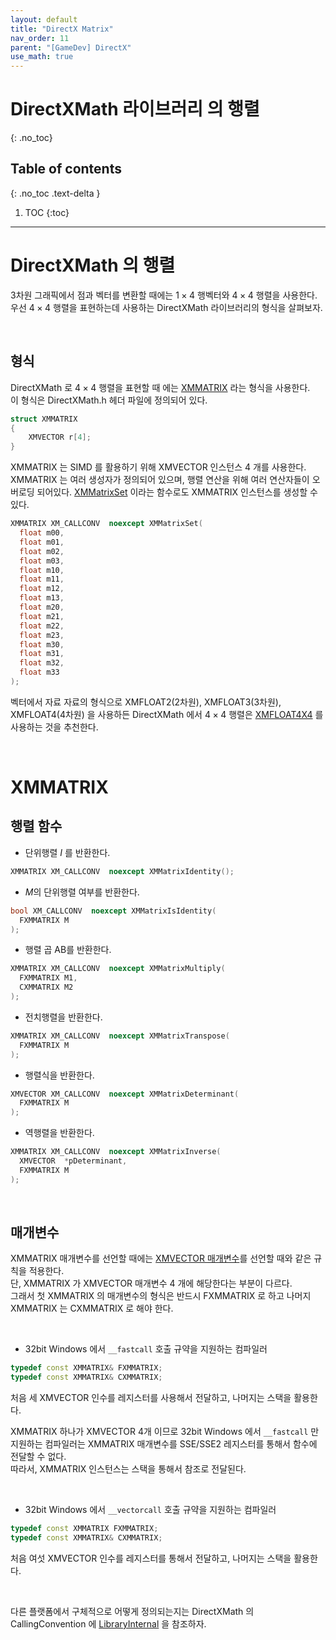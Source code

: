 ```yaml
---
layout: default
title: "DirectX Matrix"
nav_order: 11
parent: "[GameDev] DirectX"
use_math: true
---
```


# DirectXMath 라이브러리 의 행렬
{: .no_toc}

## Table of contents
{: .no_toc .text-delta }

1. TOC
{:toc}

---

# DirectXMath 의 행렬

3차원 그래픽에서 점과 벡터를 변환할 때에는 $1 \times 4$ 행벡터와 $4 \times 4$ 행렬을 사용한다.<br/>
우선 $4 \times 4$ 행렬을 표현하는데 사용하는 DirectXMath 라이브러리의 형식을 살펴보자.

&nbsp;<br/>

## 형식

DirectXMath 로 $4 \times 4$ 행렬을 표현할 때 에는 [XMMATRIX](https://docs.microsoft.com/ko-kr/windows/win32/dxmath/xmmatrix-ctor) 라는 형식을 사용한다.<br/>
이 형식은 DirectXMath.h 헤더 파일에 정의되어 있다.<br/>

```cpp
struct XMMATRIX
{
    XMVECTOR r[4];
}
```

XMMATRIX 는 SIMD 를 활용하기 위해 XMVECTOR 인스턴스 4 개를 사용한다.<br/>
XMMATRIX 는 여러 생성자가 정의되어 있으며, 행렬 연산을 위해 여러 연산자들이 오버로딩 되어있다.
[XMMatrixSet](https://docs.microsoft.com/en-us/windows/win32/api/directxmath/nf-directxmath-xmmatrixset) 이라는 함수로도 XMMATRIX 인스턴스를 생성할 수 있다.

```cpp
XMMATRIX XM_CALLCONV  noexcept XMMatrixSet(
  float m00,
  float m01,
  float m02,
  float m03,
  float m10,
  float m11,
  float m12,
  float m13,
  float m20,
  float m21,
  float m22,
  float m23,
  float m30,
  float m31,
  float m32,
  float m33
);
```

벡터에서 자료 자료의 형식으로 XMFLOAT2(2차원), XMFLOAT3(3차원), XMFLOAT4(4차원) 을 사용하든 DirectXMath 에서 $4 \times 4$ 행렬은 [XMFLOAT4X4](https://docs.microsoft.com/en-us/windows/win32/api/directxmath/ns-directxmath-xmfloat4x4) 를 사용하는 것을 추천한다.

&nbsp;<br/>

# XMMATRIX

## 행렬 함수

* 단위행렬 $I$ 를 반환한다.

```cpp
XMMATRIX XM_CALLCONV  noexcept XMMatrixIdentity();
```

* $M$의 단위행렬 여부를 반환한다.

```cpp
bool XM_CALLCONV  noexcept XMMatrixIsIdentity(
  FXMMATRIX M
);
```

* 행렬 곱 AB를 반환한다.

```cpp
XMMATRIX XM_CALLCONV  noexcept XMMatrixMultiply(
  FXMMATRIX M1,
  CXMMATRIX M2
);
```

* 전치행렬을 반환한다.

```cpp
XMMATRIX XM_CALLCONV  noexcept XMMatrixTranspose(
  FXMMATRIX M
);
```

* 행렬식을 반환한다.

```cpp
XMVECTOR XM_CALLCONV  noexcept XMMatrixDeterminant(
  FXMMATRIX M
);
```

* 역행렬을 반환한다.

```cpp
XMMATRIX XM_CALLCONV  noexcept XMMatrixInverse(
  XMVECTOR  *pDeterminant,
  FXMMATRIX M
);
```

&nbsp;<br/>

## 매개변수

XMMATRIX 매개변수를 선언할 때에는 [XMVECTOR 매개변수](/docs/DirectX/DXVector.html#파라메타-전달)를 선언할 때와 같은 규칙을 적용한다.<br/>
단, XMMATRIX 가 XMVECTOR 매개변수 4 개에 해당한다는 부분이 다르다.<br/>
그래서 첫 XMMATRIX 의 매개변수의 형식은 반드시 FXMMATRIX 로 하고 나머지 XMMATRIX 는 CXMMATRIX 로 해야 한다.<br/>

&nbsp;<br/>


* 32bit Windows 에서 `__fastcall` 호출 규약을 지원하는 컴파일러

```cpp
typedef const XMMATRIX& FXMMATRIX;
typedef const XMMATRIX& CXMMATRIX;
```

처음 세 XMVECTOR 인수를 레지스터를 사용해서 전달하고, 나머지는 스택을 활용한다.

XMMATRIX 하나가 XMVECTOR 4개 이므로 32bit Windows 에서 `__fastcall` 만 지원하는 컴파일러는 XMMATRIX 매개변수를 SSE/SSE2 레지스터를 통해서 함수에 전달할 수 없다.<br/>
따라서, XMMATRIX 인스턴스는 스택을 통해서 참조로 전달된다.

&nbsp;<br/>


* 32bit Windows 에서 `__vectorcall` 호출 규약을 지원하는 컴파일러

```cpp
typedef const XMMATRIX FXMMATRIX;
typedef const XMMATRIX& CXMMATRIX;
```

처음 여섯 XMVECTOR 인수를 레지스터를 통해서 전달하고, 나머지는 스택을 활용한다.

&nbsp;<br/>

다른 플랫폼에서 구체적으로 어떻게 정의되는지는 DirectXMath 의 CallingConvention 에 [LibraryInternal](https://docs.microsoft.com/en-us/windows/win32/dxmath/pg-xnamath-internals) 을 참조하자.

